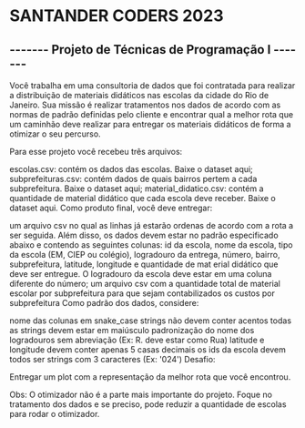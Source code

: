 # SANTANDER CODERS 2023

## ------- Projeto de Técnicas de Programação I -------

Você trabalha em uma consultoria de dados que foi contratada para realizar a distribuição de materiais didáticos nas escolas da cidade do Rio de Janeiro. Sua missão é realizar tratamentos nos dados de acordo com as normas de padrão definidas pelo cliente e encontrar qual a melhor rota que um caminhão deve realizar para entregar os materiais didáticos de forma a otimizar o seu percurso.

Para esse projeto você recebeu três arquivos:

escolas.csv: contém os dados das escolas. Baixe o dataset aqui;
subprefeituras.csv: contém dados de quais bairros pertem a cada subprefeitura. Baixe o dataset aqui;
material_didatico.csv: contém a quantidade de material didático que cada escola deve receber. Baixe o dataset aqui.
Como produto final, você deve entregar:

um arquivo csv no qual as linhas já estarão ordenas de acordo com a rota a ser seguida. Além disso, os dados devem estar no padrão especificado abaixo e contendo as seguintes colunas: id da escola, nome da escola, tipo da escola (EM, CIEP ou colégio), logradouro da entrega, número, bairro, subprefeitura, latitude, longitude e quantidade de mat erial didático que deve ser entregue. O logradouro da escola deve estar em uma coluna diferente do número;
um arquivo csv com a quantidade total de material escolar por subprefeitura para que sejam contabilizados os custos por subprefeitura
Como padrão dos dados, considere:

nome das colunas em snake_case
strings não devem conter acentos
todas as strings devem estar em maiúsculo
padronização do nome dos logradouros sem abreviação (Ex: R. deve estar como Rua)
latitude e longitude devem conter apenas 5 casas decimais
os ids da escola devem todos ser strings com 3 caracteres (Ex: '024')
Desafio:

Entregar um plot com a representação da melhor rota que você encontrou.

Obs: O otimizador não é a parte mais importante do projeto. Foque no tratamento dos dados e se preciso, pode reduzir a quantidade de escolas para rodar o otimizador.
